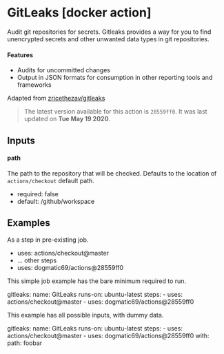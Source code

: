 <!-- NOTICE: Auto generated file! -->
# GitLeaks [docker action]

Audit git repositories for secrets. Gitleaks provides a way for you to find
unencrypted secrets and other unwanted data types in git repositories.

#### Features
- Audits for uncommitted changes
- Output in JSON formats for consumption in other reporting tools and
  frameworks

Adapted from [zricethezav/gitleaks](https://github.com/zricethezav/gitleaks)


> The latest version available for this action is `28559ff0`. It was last
updated on **Tue May 19 2020**.

## Inputs

#### path

The path to the repository that will be checked. Defaults to the
location of `actions/checkout` default path.


- required: false
- default: /github/workspace


## Examples

As a step in pre-existing job.

  - uses: actions/checkout@master
  - ... other steps
  - uses: dogmatic69/actions@28559ff0


This simple job example has the bare minimum required to run.

  gitleaks:
    name: GitLeaks
    runs-on: ubuntu-latest
    steps:
      - uses: actions/checkout@master
      - uses: dogmatic69/actions@28559ff0

This example has all possible inputs, with dummy data.

  gitleaks:
    name: GitLeaks
      runs-on: ubuntu-latest
      steps:
        - uses: actions/checkout@master
        - uses: dogmatic69/actions@28559ff0
        with:
          path: foobar
